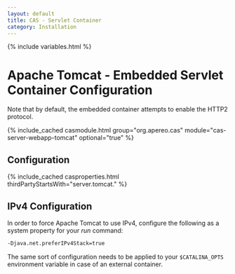 ```yaml
---
layout: default
title: CAS - Servlet Container
category: Installation
---
```

{% include variables.html %}

# Apache Tomcat - Embedded Servlet Container Configuration

Note that by default, the embedded container attempts to enable the HTTP2 protocol.

{% include_cached casmodule.html group="org.apereo.cas" module="cas-server-webapp-tomcat" optional="true" %}

## Configuration

{% include_cached casproperties.html thirdPartyStartsWith="server.tomcat." %}

## IPv4 Configuration

In order to force Apache Tomcat to use IPv4, configure the following as a system property for your *run* command:

```bash
-Djava.net.preferIPv4Stack=true 
```

The same sort of configuration needs to be applied to your `$CATALINA_OPTS`
environment variable in case of an external container.
